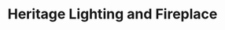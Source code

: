 ---
title: "Heritage Lighting and Fireplace"
url: /dubuque/heritage-lighting-and-fireplace/
shop: lamps
---